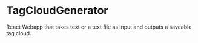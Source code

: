 # TagCloudGenerator
React Webapp that takes text or a text file as input and outputs a saveable tag cloud.
